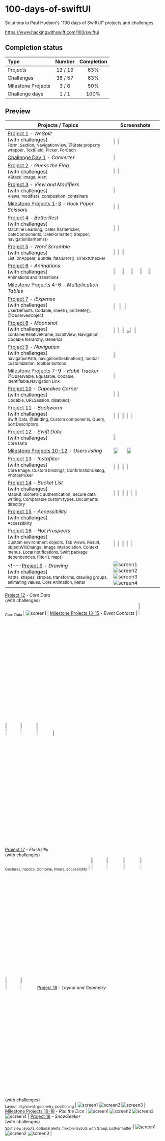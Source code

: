 # 100-days-of-swiftUI

Solutions to Paul Hudson's "100 days of SwiftUI" projects and challenges.

https://www.hackingwithswift.com/100/swiftui

## Completion status

Type               | Number  | Completion
:---               |  :---:  |   :---:
Projects           | 12 / 19 | 63%
Challenges         | 36 / 57 | 63%
Milestone Projects |  3 / 6  | 50%
Challenge days     |  1 / 1  | 100%

## Preview


Projects / Topics                                                                                                                                                | Screenshots
---                                                                                                                                                              |---
[Project 1](https://github.com/bashubb/100-days-of-swiftUI/tree/main/01-Project1) - *WeSplit* <br/>(with challenges)                                         <br/><sub> Form, Section, NavigationView, @State property wrapper, TextField, Picker, ForEach </sub> | <img src="https://github.com/bashubb/100-days-of-swiftUI/blob/main/01-Project1/screenshots/WeSplitScreendark.jpeg" height="10%"><img src="https://github.com/bashubb/100-days-of-swiftUI/blob/main/01-Project1/screenshots/WeSplitScreenlight.jpeg" height="10%">|
[Challenge Day 1](https://github.com/bashubb/Unit-Converter) - *Converter*  | <img src="https://github.com/bashubb/Unit-Converter/blob/main/UnitConverter_preview.gif" height="10%">    |
[Project 2](https://github.com/bashubb/100-days-of-swiftUI/tree/main/02-Project2) - *Guess the Flag* <br/>(with challenges)                                         <br/><sub> VStack, Image, Alert </sub> |<img src="https://github.com/bashubb/100-days-of-swiftUI/blob/main/02-Project2/screenshots/GuessTheFlagscreen.jpeg" height="10%"><img src="https://github.com/bashubb/100-days-of-swiftUI/blob/main/02-Project2/screenshots/GuessTheFlagscreen2.jpeg" height="10%">|
[Project 3](https://github.com/bashubb/100-days-of-swiftUI/tree/main/03-Project3) - *View and Modifiers* <br/>(with challenges)                                         <br/><sub> Views, modifiers, composition, containers </sub> |<img src="https://github.com/bashubb/100-days-of-swiftUI/blob/main/03-Project3/challenge1/screenshots/Project3_challenge1screen.jpeg" height="10%">    |
[Milestone Projects 1-3](https://github.com/bashubb/100-days-of-swiftUI/blob/main/04-Milestone-Projects1-3) - *Rock Paper Scissors*  | <img src="https://github.com/bashubb/100-days-of-swiftUI/blob/main/04-Milestone-Projects1-3/screenshots/milestone1_screen1.jpeg" height="10%"><img src="https://github.com/bashubb/100-days-of-swiftUI/blob/main/04-Milestone-Projects1-3/screenshots/milestone1_screen2.jpeg" height="10%">    |
[Project 4](https://github.com/bashubb/100-days-of-swiftUI/tree/main/05-Project4) - *BetterRest* <br/>(with challenges)                                         <br/><sub> Machine Learning, Dates (DatePicker, DateComponents, DateFormatter) Stepper, navigationBarItems() </sub> | <img src="https://github.com/bashubb/100-days-of-swiftUI/blob/main/05-Project4/screenshots/BetterRestscreen1.jpeg" height="10%"><img src="https://github.com/bashubb/100-days-of-swiftUI/blob/main/05-Project4/screenshots/BetterRestscreen2.jpeg" height="10%"> |
[Project 5](https://github.com/bashubb/100-days-of-swiftUI/blob/main/06-Project5) - *Word Scramble* <br/>(with challenges)                                         <br/><sub> List, onAppear, Bundle, fatalError(), UITextChecker </sub> |<img src="https://github.com/bashubb/100-days-of-swiftUI/blob/main/06-Project5/wordScramble1.jpeg" height="10%"><img src="https://github.com/bashubb/100-days-of-swiftUI/blob/main/06-Project5/wordScramble2.jpeg" height="10%"><img src="https://github.com/bashubb/100-days-of-swiftUI/blob/main/06-Project5/wordScramble3.jpeg" height="10%">  |
[Project 6](https://github.com/bashubb/100-days-of-swiftUI/tree/main/07-Project6) - *Animations* <br/>(with challenges)                                         <br/><sub> Animations and transitions </sub> |<img src="https://github.com/bashubb/100-days-of-swiftUI/blob/main/07-Project6/Animation1.gif" width="20%" ><img src="https://github.com/bashubb/100-days-of-swiftUI/blob/main/07-Project6/Animation3.gif" width="20%" ><img src="https://github.com/bashubb/100-days-of-swiftUI/blob/main/07-Project6/Animation6.gif" width="20%" ><img src="https://github.com/bashubb/100-days-of-swiftUI/blob/main/07-Project6/Animation07.gif" width="20%" ><img src="https://github.com/bashubb/100-days-of-swiftUI/blob/main/07-Project6/Animation8.gif" width="20%" >|
[Milestone Projects 4-6](https://github.com/bashubb/100-days-of-swiftUI/tree/main/08-Milestone-Projects4-6) - *Multiplication Tables*  | <img src="https://github.com/bashubb/100-days-of-swiftUI/blob/main/08-Milestone-Projects4-6/Multiplication.gif" height="10%"> |
[Project 7](https://github.com/bashubb/100-days-of-swiftUI/tree/main/09-Project7) - *iExpense* <br/>(with challenges)                                         <br/><sub> UserDefaults, Codable, sheet(), onDelete(), @ObservedObject </sub> | <img src="https://github.com/bashubb/100-days-of-swiftUI/blob/main/09-Project7/iExpense1.jpeg" height="10%"> <img src="https://github.com/bashubb/100-days-of-swiftUI/blob/main/09-Project7/iExpense2.jpeg" height="10%"> <img src="https://github.com/bashubb/100-days-of-swiftUI/blob/main/09-Project7/iExpense3.jpeg" height="10%">|
[Project 8](https://github.com/bashubb/100-days-of-swiftUI/tree/main/10-Project8) - *Moonshot* <br/>(with challenges)                                         <br/><sub> containerRelativeFrame, ScrollView, Navigation, Codable hierarchy, Generics </sub> | <img src="https://github.com/bashubb/100-days-of-swiftUI/blob/main/10-Project8/Moonshot1.jpeg" height="10%"><img src="https://github.com/bashubb/100-days-of-swiftUI/blob/main/10-Project8/Moonshot2.jpeg" height="10%"><img src="https://github.com/bashubb/100-days-of-swiftUI/blob/main/10-Project8/Moonshot3.jpeg" height="10%">><img src="https://github.com/bashubb/100-days-of-swiftUI/blob/main/10-Project8/Moonshot4.jpeg" height="10%"><img src="https://github.com/bashubb/100-days-of-swiftUI/blob/main/10-Project8/Moonshot5.jpeg" height="10%">|
[Project 9](https://github.com/bashubb/100-days-of-swiftUI/tree/main/11-Project9) - *Navigation* <br/>(with challenges)                                         <br/><sub> navigationPath, navigationDestination(), toolbar customization, toolbar buttons </sub> |<img src="https://github.com/bashubb/100-days-of-swiftUI/blob/main/11-Project9/challenge1_2/Project9_challenge_1_2.gif" width="20%">  |
[Milestone Projects 7-9](https://github.com/bashubb/100-days-of-swiftUI/tree/main/12-Milestone-Project7-9) - *Habit Tracker*  <br/><sub> @Observable, Equatable, Codable, Identifiable,Navigation Link </sub>| <img src="https://github.com/bashubb/100-days-of-swiftUI/blob/main/12-Milestone-Project7-9/HabitTracker.gif" height="10%"> |
[Project 10](https://github.com/bashubb/100-days-of-swiftUI/tree/main/13-Project10) - *Cupcakes Corner* <br/>(with challenges)                                         <br/><sub> Codable, URLSession, disabled() </sub> | <img src="https://github.com/bashubb/100-days-of-swiftUI/blob/main/13-Project10/Cupcakecorner1.jpeg" height="10%"><img src="https://github.com/bashubb/100-days-of-swiftUI/blob/main/13-Project10/Cupcakecorner2.jpeg" height="10%"> |
[Project 11](https://github.com/bashubb/100-days-of-swiftUI/tree/main/14-Project11) - *Bookworm* <br/>(with challenges)                                         <br/><sub> Swift Data, @Binding, Custom components, Query, SortDescriptors </sub> | <img src ="https://github.com/bashubb/100-days-of-swiftUI/blob/main/14-Project11/bookworm1.jpeg" height="10%"><img src ="https://github.com/bashubb/100-days-of-swiftUI/blob/main/14-Project11/bookworm2.jpeg" height="10%"><img src ="https://github.com/bashubb/100-days-of-swiftUI/blob/main/14-Project11/bookworm3.jpeg" height="10%"><img src ="https://github.com/bashubb/100-days-of-swiftUI/blob/main/14-Project11/bookworm4.jpeg" height="10%"><img src ="https://github.com/bashubb/100-days-of-swiftUI/blob/main/14-Project11/bookworm5.jpeg" height="10%"> |
[Project 12](https://github.com/bashubb/100-days-of-swiftUI/tree/main/15-Project12) - *Swift Data* <br/>(with challenges)                                         <br/><sub> Core Data </sub> | <img src="https://github.com/bashubb/100-days-of-swiftUI/blob/main/15-Project12/SwiftDataChallenge.gif" width="20%">|
[Milestone Projects 10-12](https://github.com/bashubb/100-days-of-swiftUI/tree/main/16-Milestone-Project10-12) - *Users listing*  |<img src="https://github.com/bashubb/100-days-of-swiftUI/blob/main/16-Milestone-Project10-12/Friendface1.jpeg" width="30%"><img src="https://github.com/bashubb/100-days-of-swiftUI/blob/main/16-Milestone-Project10-12/Friendface%202.jpeg" width="30%">|
[Project 13](https://github.com/bashubb/100-days-of-swiftUI/tree/main/17-Project13) - *Instafilter* <br/>(with challenges)                                         <br/><sub> Core Image, Custom bindings, ConfirmationDialog, PhotosPicker </sub> | <img src="https://github.com/bashubb/100-days-of-swiftUI/blob/main/17-Project13/Insta1.jpeg" height="10%"><img src="https://github.com/bashubb/100-days-of-swiftUI/blob/main/17-Project13/Insta2.jpeg" height="10%"><img src="https://github.com/bashubb/100-days-of-swiftUI/blob/main/17-Project13/Insta3.jpeg" height="10%"><img src="https://github.com/bashubb/100-days-of-swiftUI/blob/main/17-Project13/Insta4.jpeg" height="10%"> |
[Project 14](https://github.com/bashubb/100-days-of-swiftUI/tree/main/18-Project14) - *Bucket List* <br/>(with challenges)                                         <br/><sub> MapKit, Biometric authentication, Secure data writing, Comparable custom types, Documents directory </sub> |<img src="https://github.com/bashubb/100-days-of-swiftUI/blob/main/18-Project14/Bucket1.jpeg" height="10%"><img src="https://github.com/bashubb/100-days-of-swiftUI/blob/main/18-Project14/Bucket2.jpeg" height="10%"><img src="https://github.com/bashubb/100-days-of-swiftUI/blob/main/18-Project14/Bucket3.jpeg" height="10%"><img src="https://github.com/bashubb/100-days-of-swiftUI/blob/main/18-Project14/Bucket4.jpeg" height="10%"><img src="https://github.com/bashubb/100-days-of-swiftUI/blob/main/18-Project14/Bucket5.jpeg" height="10%"><img src="https://github.com/bashubb/100-days-of-swiftUI/blob/main/18-Project14/Bucket6.jpeg" height="10%"> |
[Project 15](20-Project15) - *Accessibility* <br/>(with challenges)                                       <br/><sub> Accessibility </sub> |  |
[Project 16](22-Project16) - *Hot Prospects* <br/>(with challenges)                                       <br/><sub> Custom environment objects, Tab Views, Result, objectWillChange, Image interpolation, Context menus, Local notifications, Swift package dependencies, filter(), map() </sub> | <img src="https://github.com/bashubb/100-days-of-swiftUI/blob/main/21-Project16/hotProspects1.jpeg" height="10%"><img src="https://github.com/bashubb/100-days-of-swiftUI/blob/main/21-Project16/hotProspects2.jpeg" height="10%"><img src="https://github.com/bashubb/100-days-of-swiftUI/blob/main/21-Project16/hotProspects3.jpeg" height="10%"><img src="https://github.com/bashubb/100-days-of-swiftUI/blob/main/21-Project16/hotProspects4.jpeg" height="10%"><img src="https://github.com/bashubb/100-days-of-swiftUI/blob/main/21-Project16/hotProspects5.jpeg" height="10%"> |
<!---[Project 9](12-Project9) - *Drawing* <br/>(with challenges)                                         <br/><sub> Paths, shapes, strokes, transforms, drawing groups, animating values, Core Animation, Metal </sub> | ![screen1](12-Project9/screenshots/small/screen01.png) ![screen2](12-Project9/screenshots/small/screen02.png) ![screen3](12-Project9/screenshots/small/screen03.png) ![screen4](12-Project9/screenshots/small/screen04.png) |



[Project 12](16-Project12) - *Core Data* <br/>(with challenges)                                         <br/><sub> Core Data </sub> | ![screen1](16-Project12/screenshots/small/screen01.png) |
[Milestone Projects 13-15](21-Milestone-Projects13-15) - *Event Contacts*  | <img src="https://github.com/bashubb/100-days-of-swiftUI/blob/main/2-Project2/screenshots/GuessTheFlagscreen.jpeg" height="10%"><img src="https://github.com/bashubb/100-days-of-swiftUI/blob/main/2-Project2/screenshots/GuessTheFlagscreen.jpeg" height="10%"><img src="https://github.com/bashubb/100-days-of-swiftUI/blob/main/2-Project2/screenshots/GuessTheFlagscreen.jpeg" height="10%"><img src="https://github.com/bashubb/100-days-of-swiftUI/blob/main/2-Project2/screenshots/GuessTheFlagscreen.jpeg" height="10%"> |

[Project 17](23-Project17) - *Flashzilla* <br/>(with challenges)                                       <br/><sub> Gestures, haptics, Combine, timers, accessibility </sub> | <img src="https://github.com/bashubb/100-days-of-swiftUI/blob/main/2-Project2/screenshots/GuessTheFlagscreen.jpeg" height="10%"><img src="https://github.com/bashubb/100-days-of-swiftUI/blob/main/2-Project2/screenshots/GuessTheFlagscreen.jpeg" height="10%"> <img src="https://github.com/bashubb/100-days-of-swiftUI/blob/main/2-Project2/screenshots/GuessTheFlagscreen.jpeg" height="10%"> <img src="https://github.com/bashubb/100-days-of-swiftUI/blob/main/2-Project2/screenshots/GuessTheFlagscreen.jpeg" height="10%"> <img src="https://github.com/bashubb/100-days-of-swiftUI/blob/main/2-Project2/screenshots/GuessTheFlagscreen.jpeg" height="10%"><img src="https://github.com/bashubb/100-days-of-swiftUI/blob/main/2-Project2/screenshots/GuessTheFlagscreen.jpeg" height="10%">
[Project 18](24-Project18) - *Layout and Geometry* <br/>(with challenges)                                       <br/><sub> Layout, alignment, geometry, positioning </sub> | ![screen1](24-Project18/screenshots/small/screen01.png) ![screen2](24-Project18/screenshots/small/screen02.png) ![screen3](24-Project18/screenshots/small/screen03.png) |
[Milestone Projects 16-18](25-Milestone-Projects16-18) - *Roll the Dice*  | ![screen1](25-Milestone-Projects16-18/screenshots/small/screen01.png) ![screen2](25-Milestone-Projects16-18/screenshots/small/screen02.png)  ![screen3](25-Milestone-Projects16-18/screenshots/small/screen03.png) ![screen4](25-Milestone-Projects16-18/screenshots/small/screen04.png) |
[Project 19](26-Project19) - *SnowSeeker* <br/>(with challenges)                                       <br/><sub> Split view layouts, optional alerts, flexible layouts with Group, ListFormatter </sub> | ![screen1](26-Project19/screenshots/small/screen01.png) ![screen2](26-Project19/screenshots/small/screen02.png) ![screen3](26-Project19/screenshots/small/screen03.png) |

